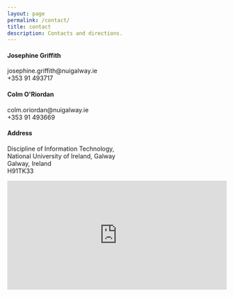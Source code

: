 ```yaml
---
layout: page
permalink: /contact/
title: contact
description: Contacts and directions.
---
```


<div class="grid">
  <div class="grid-item">
    <h4>Josephine Griffith</h4>
    <p>josephine.griffith@nuigalway.ie<br>+353 91 493717</p>
    <h4>Colm O'Riordan</h4>
    <p>colm.oriordan@nuigalway.ie<br>+353 91 493669<br></p>
  </div>
  <div class="grid-item">
    <h4>Address</h4>
    <p>Discipline of Information Technology,<br>National University of Ireland, Galway<br>Galway, Ireland<br>H91TK33</p>
  </div>
</div>

<iframe src="https://www.google.com/maps/embed?pb=!1m18!1m12!1m3!1d843.4108583898338!2d-9.059498994184237!3d53.28010939308894!2m3!1f0!2f0!3f0!3m2!1i1024!2i768!4f13.1!3m3!1m2!1s0x485b96f1629dd4bd%3A0x8e033d2a8b7d47fb!2sNational+University+of+Ireland%3A+Arts+and+Science+Building%2C+University+Rd%2C+Galway!5e0!3m2!1spt-BR!2sie!4v1526757154218" width="100%" height="250" frameborder="0" style="border:0" allowfullscreen></iframe>